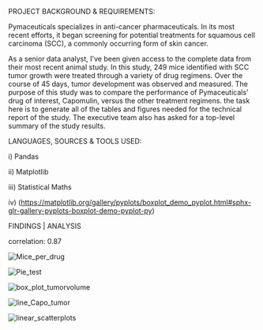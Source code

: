 PROJECT BACKGROUND & REQUIREMENTS: 

Pymaceuticals specializes in anti-cancer pharmaceuticals. In its most recent efforts, it began screening for potential treatments for squamous cell carcinoma (SCC), a commonly occurring form of skin cancer.

As a senior data analyst, I've been given access to the complete data from their most recent animal study. In this study, 249 mice identified with SCC tumor growth were treated through a variety of drug regimens. Over the course of 45 days, tumor development was observed and measured. The purpose of this study was to compare the performance of Pymaceuticals' drug of interest, Capomulin, versus the other treatment regimens. the task here is to generate all of the tables and figures needed for the technical report of the study. The executive team also has asked for a top-level summary of the study results.

LANGUAGES, SOURCES & TOOLS USED: 

i) Pandas

ii) Matplotlib

iii) Statistical Maths

iv) (https://matplotlib.org/gallery/pyplots/boxplot_demo_pyplot.html#sphx-glr-gallery-pyplots-boxplot-demo-pyplot-py)

FINDINGS | ANALYSIS

correlation: 0.87 



![Mice_per_drug](https://user-images.githubusercontent.com/93897775/154182425-689f6ba0-4ae6-46d3-8263-46eff1933936.png)




![Pie_test](https://user-images.githubusercontent.com/93897775/154182444-6986a261-f572-4174-baa5-02737a9d9769.png)




![box_plot_tumorvolume](https://user-images.githubusercontent.com/93897775/154182479-c1ee4014-5ed9-45e8-b448-b40f190677e6.png)





![line_Capo_tumor](https://user-images.githubusercontent.com/93897775/154182505-6782c530-241d-4b19-bf65-41c21ea456ff.png)





![linear_scatterplots](https://user-images.githubusercontent.com/93897775/154182516-356a66da-d030-467a-bff3-a1ab9c9266fb.png)





